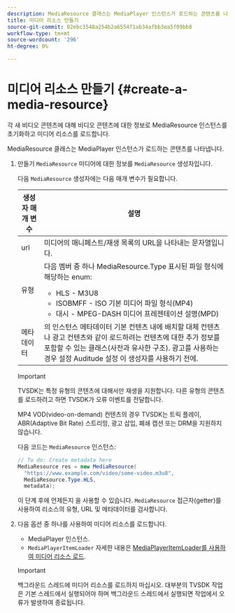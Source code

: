 ```yaml
---
description: MediaResource 클래스는 MediaPlayer 인스턴스가 로드하는 콘텐츠를 나타냅니다.
title: 미디어 리소스 만들기
source-git-commit: 02ebc3548a254b2a6554f1ab34afbb3ea5f09bb8
workflow-type: tm+mt
source-wordcount: '296'
ht-degree: 0%

---
```


# 미디어 리소스 만들기 {#create-a-media-resource}

각 새 비디오 콘텐츠에 대해 비디오 콘텐츠에 대한 정보로 MediaResource 인스턴스를 초기화하고 미디어 리소스를 로드합니다.

MediaResource 클래스는 MediaPlayer 인스턴스가 로드하는 콘텐츠를 나타냅니다.

1. 만들기 `MediaResource` 미디어에 대한 정보를 `MediaResource` 생성자입니다.

   다음 `MediaResource` 생성자에는 다음 매개 변수가 필요합니다.

   <table id="table_22886D6770FB45E99D35D0B90E6CC302">
      <thead>
      <tr>
      <th colname="col1" class="entry"> 생성자 매개 변수 </th>
      <th colname="col2" class="entry"> 설명 </th>
      </tr>
      </thead>
      <tbody>
      <tr>
      <td colname="col1"> <span class="codeph"> url </span> </td>
      <td colname="col2"> 미디어의 매니페스트/재생 목록의 URL을 나타내는 문자열입니다. </td>
      </tr>
      <tr>
      <td colname="col1"> <span class="codeph"> 유형 </span> </td>
      <td colname="col2"> 다음 멤버 중 하나 <span class="codeph"> MediaResource.Type </span> 표시된 파일 형식에 해당하는 enum:
      <ul id="ul_C286ED3C31364B858A1C9AF3356E9282">
      <li id="li_25B24EF76D8849DE8764539F25E435FA"> <span class="codeph"> HLS </span> - M3U8 </li>
      <li id="li_1344A41B434D49229E392F1AAF9ECA81"> <span class="codeph"> ISOBMFF </span> - ISO 기본 미디어 파일 형식(MP4) </li>
      <li id="li_92392073B7334916B06B16570C51AC91"> <span class="codeph"> 대시 </span> - MPEG-DASH 미디어 프레젠테이션 설명(MPD) </li>
      </ul> </td>
      </tr>
      <tr>
      <td colname="col1"> <span class="codeph"> 메타데이터 </span> </td>
      <td colname="col2"> 의 인스턴스 <span class="codeph"> 메타데이터 </span> 기본 컨텐츠 내에 배치할 대체 컨텐츠나 광고 컨텐츠와 같이 로드하려는 컨텐츠에 대한 추가 정보를 포함할 수 있는 클래스(사전과 유사한 구조). 광고를 사용하는 경우 설정 <span class="codeph"> Auditude 설정 </span> 이 생성자를 사용하기 전에. </td>
      </tr>
      </tbody>
   </table>

   >[!IMPORTANT]
   >
   >TVSDK는 특정 유형의 콘텐츠에 대해서만 재생을 지원합니다. 다른 유형의 콘텐츠를 로드하려고 하면 TVSDK가 오류 이벤트를 전달합니다.
   >
   >MP4 VOD(video-on-demand) 컨텐츠의 경우 TVSDK는 트릭 플레이, ABR(Adaptive Bit Rate) 스트리밍, 광고 삽입, 폐쇄 캡션 또는 DRM을 지원하지 않습니다.

   다음 코드는 `MediaResource` 인스턴스:

   ```java
   // To do: Create metadata here
   MediaResource res = new MediaResource(
     "https://www.example.com/video/some-video.m3u8",
     MediaResource.Type.HLS,
     metadata);
   ```

   이 단계 후에 언제든지 을 사용할 수 있습니다. `MediaResource` 접근자(getter)를 사용하여 리소스의 유형, URL 및 메타데이터를 검사합니다.

1. 다음 옵션 중 하나를 사용하여 미디어 리소스를 로드합니다.

   * MediaPlayer 인스턴스.
   * `MediaPlayerItemLoader` 자세한 내용은 [MediaPlayerItemLoader를 사용하여 미디어 리소스 로드](../../../tvsdk-2.7-for-android/content-playback-options/mediaplayer-initialize-for-video/t-psdk-android-2.7-media-resource-load-using-mediaplayeritemloader.md).

   >[!IMPORTANT]
   >
   >백그라운드 스레드에 미디어 리소스를 로드하지 마십시오. 대부분의 TVSDK 작업은 기본 스레드에서 실행되어야 하며 백그라운드 스레드에서 실행되면 작업에서 오류가 발생하여 종료됩니다.
